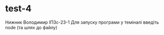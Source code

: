 # test-4
Нижник Володимир ІПЗс-23-1
Для запуску програми у теміналі введіть node (та шлях до файлу)
